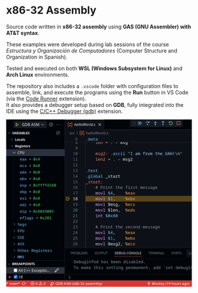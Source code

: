 # x86-32 Assembly

Source code written in **x86-32 assembly** using **GAS (GNU Assembler) with AT&T syntax**.

These examples were developed during lab sessions of the course _Estructura y Organización de Computadores_ (Computer Structure and Organization in Spanish).

Tested and executed on both **WSL (Windows Subsystem for Linux)** and **Arch Linux** environments.

The repository also includes a `.vscode` folder with configuration files to assemble, link, and execute the programs using the **Run** button in VS Code (via the [Code Runner](https://marketplace.visualstudio.com/items?itemName=formulahendry.code-runner) extension).  
It also provides a debugger setup based on **GDB**, fully integrated into the IDE using the [C/C++ Debugger (gdb)](https://marketplace.visualstudio.com/items?itemName=ms-vscode.cpptools) extension.

![Debugger](screenshot.png)

